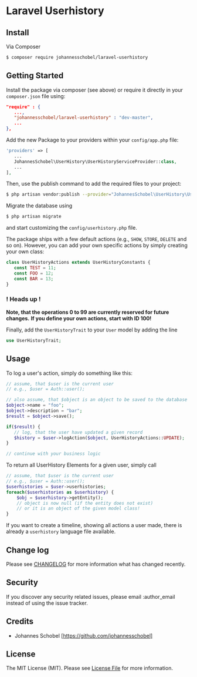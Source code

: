 # Laravel Userhistory

## Install

Via Composer

``` bash
$ composer require johannesschobel/laravel-userhistory
```

## Getting Started

Install the package via composer (see above) or require it directly in your `composer.json` file using:

``` json
"require" : {
   ...,
   "johannesschobel/laravel-userhistory" : "dev-master",
   ...
},
```

Add the new Package to your providers within your `config/app.php` file:

``` php
'providers' => [
   ...
   JohannesSchobel\UserHistory\UserHistoryServiceProvider::class,
   ...
],
```

Then, use the publish command to add the required files to your project:

``` bash
$ php artisan vendor:publish --provider="JohannesSchobel\UserHistory\UserHistoryServiceProvider"
```

Migrate the database using

``` bash
$ php artisan migrate
``` 

and start customizing the `config/userhistory.php` file.

The package ships with a few default actions (e.g., `SHOW`, `STORE`, `DELETE` and so on).
However, you can add your own specific actions by simply creating your own class:

``` php 
class UserHistoryActions extends UserHistoryConstants {
   const TEST = 11;
   const FOO = 12;
   const BAR = 13;
}
```
### ! Heads up !
**Note, that the operations 0 to 99 are currently reserved for future changes.**
**If you define your own actions, start with ID 100!**

Finally, add the `UserHistoryTrait` to your `User` model by adding the line

``` php
use UserHistoryTrait;
```

## Usage

To log a user's action, simply do something like this:

``` php
// assume, that $user is the current user
// e.g., $user = Auth::user();

// also assume, that $object is an object to be saved to the database
$object->name = "foo";
$object->description = "bar";
$result = $object->save();

if($result) {
   // log, that the user have updated a given record
   $history = $user->logAction($object, UserHistoryActions::UPDATE);
}

// continue with your business logic
```

To return all UserHistory Elements for a given user, simply call

``` php
// assume, that $user is the current user
// e.g., $user = Auth::user();
$userhistories = $user->userhistories;
foreach($userhistories as $userhistory) {
	$obj = $userhistory->getEntity();
	// object is now null (if the entity does not exist)
	// or it is an object of the given model class!
}
```

If you want to create a timeline, showing all actions a user made, there is already a `userhistory` language file available.

## Change log

Please see [CHANGELOG](CHANGELOG.md) for more information what has changed recently.

## Security

If you discover any security related issues, please email :author_email instead of using the issue tracker.

## Credits

- Johannes Schobel [https://github.com/johannesschobel]

## License

The MIT License (MIT). Please see [License File](LICENSE.md) for more information.

[link-author]: https://github.com/johannesschobel
[link-contributors]: ../../contributors
